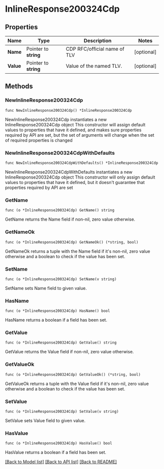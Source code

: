 # InlineResponse200324Cdp

## Properties

Name | Type | Description | Notes
------------ | ------------- | ------------- | -------------
**Name** | Pointer to **string** | CDP RFC/official name of TLV | [optional] 
**Value** | Pointer to **string** | Value of the named TLV. | [optional] 

## Methods

### NewInlineResponse200324Cdp

`func NewInlineResponse200324Cdp() *InlineResponse200324Cdp`

NewInlineResponse200324Cdp instantiates a new InlineResponse200324Cdp object
This constructor will assign default values to properties that have it defined,
and makes sure properties required by API are set, but the set of arguments
will change when the set of required properties is changed

### NewInlineResponse200324CdpWithDefaults

`func NewInlineResponse200324CdpWithDefaults() *InlineResponse200324Cdp`

NewInlineResponse200324CdpWithDefaults instantiates a new InlineResponse200324Cdp object
This constructor will only assign default values to properties that have it defined,
but it doesn't guarantee that properties required by API are set

### GetName

`func (o *InlineResponse200324Cdp) GetName() string`

GetName returns the Name field if non-nil, zero value otherwise.

### GetNameOk

`func (o *InlineResponse200324Cdp) GetNameOk() (*string, bool)`

GetNameOk returns a tuple with the Name field if it's non-nil, zero value otherwise
and a boolean to check if the value has been set.

### SetName

`func (o *InlineResponse200324Cdp) SetName(v string)`

SetName sets Name field to given value.

### HasName

`func (o *InlineResponse200324Cdp) HasName() bool`

HasName returns a boolean if a field has been set.

### GetValue

`func (o *InlineResponse200324Cdp) GetValue() string`

GetValue returns the Value field if non-nil, zero value otherwise.

### GetValueOk

`func (o *InlineResponse200324Cdp) GetValueOk() (*string, bool)`

GetValueOk returns a tuple with the Value field if it's non-nil, zero value otherwise
and a boolean to check if the value has been set.

### SetValue

`func (o *InlineResponse200324Cdp) SetValue(v string)`

SetValue sets Value field to given value.

### HasValue

`func (o *InlineResponse200324Cdp) HasValue() bool`

HasValue returns a boolean if a field has been set.


[[Back to Model list]](../README.md#documentation-for-models) [[Back to API list]](../README.md#documentation-for-api-endpoints) [[Back to README]](../README.md)


